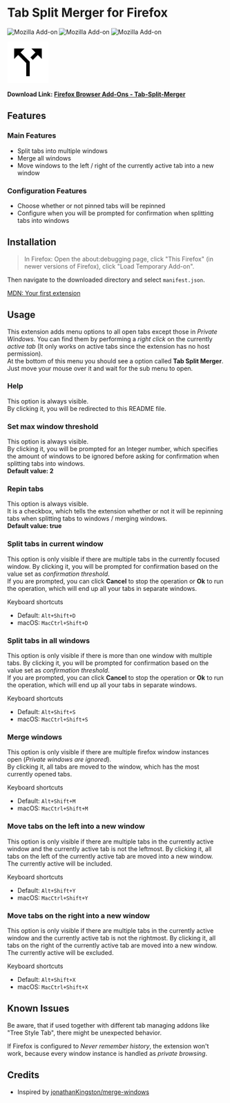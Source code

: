 # Tab Split Merger for Firefox
![Mozilla Add-on](https://img.shields.io/amo/users/%7B7f59e59d-6ece-4399-9c0d-b98d36c4db8c%7D)
![Mozilla Add-on](https://img.shields.io/amo/v/%7B7f59e59d-6ece-4399-9c0d-b98d36c4db8c%7D)
![Mozilla Add-on](https://img.shields.io/amo/stars/%7B7f59e59d-6ece-4399-9c0d-b98d36c4db8c%7D)

![logo](./icons/split.svg)

**Download Link: [Firefox Browser Add-Ons - Tab-Split-Merger](https://addons.mozilla.org/en-US/firefox/addon/tab-split-merger/)**

## Features
### Main Features
* Split tabs into multiple windows
* Merge all windows
* Move windows to the left / right of the currently active tab into a new 
window

### Configuration Features
* Choose whether or not pinned tabs will be repinned
* Configure when you will be prompted for confirmation when splitting tabs 
into windows

## Installation
> In Firefox: Open the about:debugging page, click "This Firefox" (in newer 
versions of Firefox), click "Load Temporary Add-on".

Then navigate to the downloaded directory and select `manifest.json`.

[MDN: Your first extension](https://developer.mozilla.org/en-US/docs/Mozilla/Add-ons/WebExtensions/Your_first_WebExtension)

## Usage
This extension adds menu options to all open tabs except those in 
*Private Windows*. You can find them by performing a *right click* on the 
currently *active tab* (It only works on active tabs since the extension has 
no host permission).  
At the bottom of this menu you should see a option called 
**Tab Split Merger**. Just move your mouse over it and wait for the sub menu 
to open.

### Help
This option is always visible.  
By clicking it, you will be redirected to this README file.

### Set max window threshold
This option is always visible.  
By clicking it, you will be prompted for an Integer number, which specifies 
the amount of windows to be ignored before asking for confirmation when 
splitting tabs into windows.  
**Default value: 2**

### Repin tabs
This option is always visible.  
It is a checkbox, which tells the extension whether or not it will be 
repinning tabs when splitting tabs to windows / merging windows.  
**Default value: true**

### Split tabs in current window
This option is only visible if there are multiple tabs in the currently 
focused window. By clicking it, you will be prompted for confirmation based on 
the value set as *confirmation threshold*.  
If you are prompted, you can click **Cancel** to stop the operation or **Ok** 
to run the operation, which will end up all your tabs in separate windows.

Keyboard shortcuts

  * Default: `Alt+Shift+D`
  * macOS: `MacCtrl+Shift+D`

### Split tabs in all windows
This option is only visible if there is more than one window with multiple 
tabs. By clicking it, you will be prompted for confirmation based on the value 
set as *confirmation threshold*.  
If you are prompted, you can click **Cancel** to stop the operation or **Ok** 
to run the operation, which will end up all your tabs in separate windows.

Keyboard shortcuts

  * Default: `Alt+Shift+S`
  * macOS: `MacCtrl+Shift+S`

### Merge windows
This option is only visible if there are multiple firefox window instances 
open (*Private windows are ignored*).  
By clicking it, all tabs are moved to the window, which has the most currently 
opened tabs.

Keyboard shortcuts

  * Default: `Alt+Shift+M`
  * macOS: `MacCtrl+Shift+M`

### Move tabs on the left into a new window
This option is only visible if there are multiple tabs in the currently active 
window and the currently active tab is not the leftmost.
By clicking it, all tabs on the left of the currently active tab are moved 
into a new window. The currently active will be included.

Keyboard shortcuts

  * Default: `Alt+Shift+Y`
  * macOS: `MacCtrl+Shift+Y`

### Move tabs on the right into a new window
This option is only visible if there are multiple tabs in the currently active 
window and the currently active tab is not the rightmost.
By clicking it, all tabs on the right of the currently active tab are moved 
into a new window. The currently active will be excluded.

Keyboard shortcuts

  * Default: `Alt+Shift+X`
  * macOS: `MacCtrl+Shift+X`

## Known Issues
Be aware, that if used together with different tab managing addons like 
"Tree Style Tab", there might be unexpected behavior.

If Firefox is configured to *Never remember history*, the extension won't 
work, because every window instance is handled as *private browsing*.

## Credits
* Inspired by [jonathanKingston/merge-windows](https://github.com/jonathanKingston/merge-windows)
